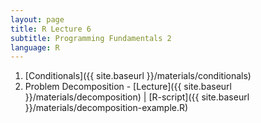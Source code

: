 ```yaml
---
layout: page
title: R Lecture 6
subtitle: Programming Fundamentals 2
language: R
---
```


1. [Conditionals]({{ site.baseurl }}/materials/conditionals)
2. Problem Decomposition - [Lecture]({{ site.baseurl }}/materials/decomposition) | [R-script]({{ site.baseurl }}/materials/decomposition-example.R)

